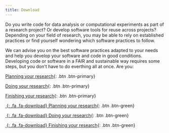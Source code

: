 ```yaml
---
title: Download
---
```


Do you write code for data analysis or computational experiments as part of a research project? Or develop software tools for reuse across projects? Depending on your field of research, you may be able to rely on established practices or find yourself wondering which software practices to follow.

We can advise you on the best software practices adapted to your needs and help you develop your software and code in good conditions.
Developing code or software in a FAIR and sustainable way requires some steps, but you don't have to do everthing all at once. Are you:

[Planning your research](#/Code){: .btn .btn-primary}

[Doing your research](#){: .btn .btn-primary}

[Finishing your research](#){: .btn .btn-primary}

[*&nbsp;*{: .fa .fa-download} Planning your research](http://themes.3rdwavemedia.com){: .btn .btn-green}

[*&nbsp;*{: .fa .fa-download} Doing your research](http://themes.3rdwavemedia.com){: .btn .btn-green}

[*&nbsp;*{: .fa .fa-download} Finishing your research](http://themes.3rdwavemedia.com){: .btn .btn-green}
